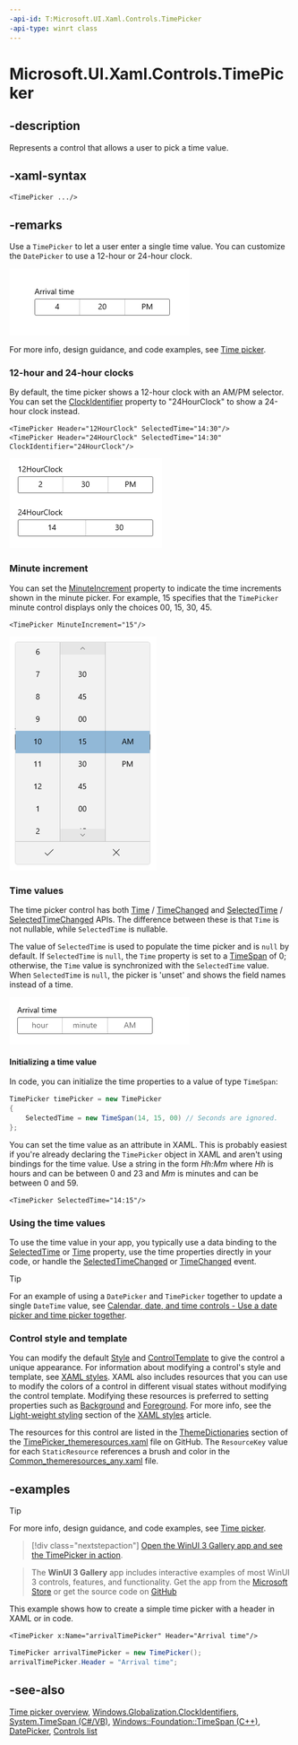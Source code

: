 ```yaml
---
-api-id: T:Microsoft.UI.Xaml.Controls.TimePicker
-api-type: winrt class
---
```


<!-- Class syntax.
public class TimePicker : Windows.UI.Xaml.Controls.Control, Windows.UI.Xaml.Controls.ITimePicker, Windows.UI.Xaml.Controls.ITimePicker2
-->

# Microsoft.UI.Xaml.Controls.TimePicker

## -description
Represents a control that allows a user to pick a time value.

## -xaml-syntax
```xaml
<TimePicker .../>

```

## -remarks

Use a `TimePicker` to let a user enter a single time value. You can customize the `DatePicker` to use a 12-hour or 24-hour clock.

![A time picker control.](images/date-time/time-picker-closed.png)

For more info, design guidance, and code examples, see [Time picker](/windows/apps/design/controls/time-picker).

### 12-hour and 24-hour clocks

By default, the time picker shows a 12-hour clock with an AM/PM selector. You can set the [ClockIdentifier](timepicker_clockidentifier.md) property to "24HourClock" to show a 24-hour clock instead.

```xaml
<TimePicker Header="12HourClock" SelectedTime="14:30"/>
<TimePicker Header="24HourClock" SelectedTime="14:30" ClockIdentifier="24HourClock"/>
```

![A time picker showing a 12 hour clock, and a picker showing a 24 hour clock.](images/date-time/time-picker-clocks.png)

### Minute increment

You can set the [MinuteIncrement](timepicker_minuteincrement.md) property to indicate the time increments shown in the minute picker. For example, 15 specifies that the `TimePicker` minute control displays only the choices 00, 15, 30, 45.

```xaml
<TimePicker MinuteIncrement="15"/>
```

![A time picker showing 15 minute increments.](images/date-time/time-picker-minute-increment.png)

### Time values

The time picker control has both [Time](timepicker_time.md) / [TimeChanged](timepicker_timechanged.md) and [SelectedTime](timepicker_selectedtime.md) / [SelectedTimeChanged](timepicker_selectedtimechanged.md) APIs. The difference between these is that `Time` is not nullable, while `SelectedTime` is nullable.

The value of `SelectedTime` is used to populate the time picker and is `null` by default. If `SelectedTime` is `null`, the `Time` property is set to a [TimeSpan](/dotnet/api/system.timespan?view=dotnet-uwp-10.0&preserve-view=true) of 0; otherwise, the `Time` value is synchronized with the `SelectedTime` value. When `SelectedTime` is `null`, the picker is 'unset' and shows the field names instead of a time.

![A time picker with no time selected.](images/date-time/time-picker-no-selected-time.png)

#### Initializing a time value

In code, you can initialize the time properties to a value of type `TimeSpan`:

```csharp
TimePicker timePicker = new TimePicker
{
    SelectedTime = new TimeSpan(14, 15, 00) // Seconds are ignored.
};
```

You can set the time value as an attribute in XAML. This is probably easiest if you're already declaring the `TimePicker` object in XAML and aren't using bindings for the time value. Use a string in the form *Hh:Mm* where *Hh* is hours and can be between 0 and 23 and *Mm* is minutes and can be between 0 and 59.

```xaml
<TimePicker SelectedTime="14:15"/>
```

### Using the time values

To use the time value in your app, you typically use a data binding to the [SelectedTime](/uwp/api/windows.ui.xaml.controls.timepicker.selectedtime) or [Time](/uwp/api/windows.ui.xaml.controls.timepicker.time) property, use the time properties directly in your code, or handle the [SelectedTimeChanged](/uwp/api/windows.ui.xaml.controls.timepicker.selectedtimechanged) or [TimeChanged](/uwp/api/windows.ui.xaml.controls.timepicker.timechanged) event.

> [!TIP]
> For an example of using a `DatePicker` and `TimePicker` together to update a single `DateTime` value, see [Calendar, date, and time controls - Use a date picker and time picker together](/windows/apps/design/controls/date-and-time#use-a-date-picker-and-time-picker-together).


### Control style and template

You can modify the default [Style](../microsoft.ui.xaml/style.md) and [ControlTemplate](controltemplate.md) to give the control a unique appearance. For information about modifying a control's style and template, see [XAML styles](/windows/apps/design/style/xaml-styles). XAML also includes resources that you can use to modify the colors of a control in different visual states without modifying the control template. Modifying these resources is preferred to setting properties such as [Background](control_background.md) and [Foreground](control_foreground.md). For more info, see the [Light-weight styling](/windows/apps/design/style/xaml-styles#lightweight-styling) section of the [XAML styles](/windows/apps/design/style/xaml-styles) article.

The resources for this control are listed in the [ThemeDictionaries](/windows/apps/design/style/xaml-theme-resources) section of the [TimePicker_themeresources.xaml](https://github.com/microsoft/microsoft-ui-xaml/blob/main/dev/CommonStyles/TimePicker_themeresources.xaml) file on GitHub. The `ResourceKey` value for each `StaticResource` references a brush and color in the [Common_themeresources_any.xaml](https://github.com/microsoft/microsoft-ui-xaml/blob/main/dev/CommonStyles/Common_themeresources_any.xaml) file.

## -examples

> [!TIP]
> For more info, design guidance, and code examples, see [Time picker](/windows/apps/design/controls/time-picker).

> [!div class="nextstepaction"]
> [Open the WinUI 3 Gallery app and see the TimePicker in action](winui3gallery:/item/TimePicker).

> The **WinUI 3 Gallery** app includes interactive examples of most WinUI 3 controls, features, and functionality. Get the app from the [Microsoft Store](https://www.microsoft.com/store/productId/9P3JFPWWDZRC) or get the source code on [GitHub](https://github.com/microsoft/WinUI-Gallery)


This example shows how to create a simple time picker with a header in XAML or in code.

```xaml
<TimePicker x:Name="arrivalTimePicker" Header="Arrival time"/>
```

```csharp
TimePicker arrivalTimePicker = new TimePicker();
arrivalTimePicker.Header = "Arrival time";
```

## -see-also

[Time picker overview](/windows/apps/design/controls/time-picker), [Windows.Globalization.ClockIdentifiers](/uwp/api/windows.globalization.clockidentifiers), [System.TimeSpan (C#/VB)](/dotnet/api/system.timespan?view=dotnet-uwp-10.0&preserve-view=true), [Windows::Foundation::TimeSpan (C++)](/windows/desktop/api/windows.foundation/ns-windows-foundation-timespan), [DatePicker](datepicker.md), [Controls list](/windows/apps/design/controls/)
